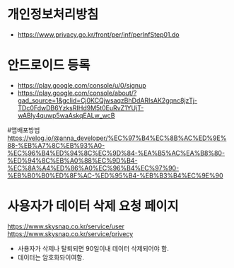 
# 개인정보처리방침
 - https://www.privacy.go.kr/front/per/inf/perInfStep01.do

# 안드로이드 등록
 - https://play.google.com/console/u/0/signup
 - https://play.google.com/console/about/?gad_source=1&gclid=Cj0KCQjwsaqzBhDdARIsAK2gqnc8jzTj-TDc0FdwDB6YzksRIHd9M5t0EuRvZ1YUjT-wABly4quwp5waAskqEALw_wcB

#앱배포방법
https://velog.io/@anna_developer/%EC%97%B4%EC%8B%AC%ED%9E%88-%EB%A7%8C%EB%93%A0-%EC%96%B4%ED%94%8C%EC%9D%84-%EA%B5%AC%EA%B8%80-%ED%94%8C%EB%A0%88%EC%9D%B4-%EC%8A%A4%ED%86%A0%EC%96%B4%EC%97%90-%EB%B0%B0%ED%8F%AC-%ED%95%B4-%EB%B3%B4%EC%9E%90


# 사용자가 데이터 삭제 요청 페이지
https://www.skysnap.co.kr/service/user
https://www.skysnap.co.kr/service/privecy
 - 사용자가 삭제나 탈퇴되면 90일이내 데이터 삭제되어야 함.
 - 데이터는 암호화돠이여함.